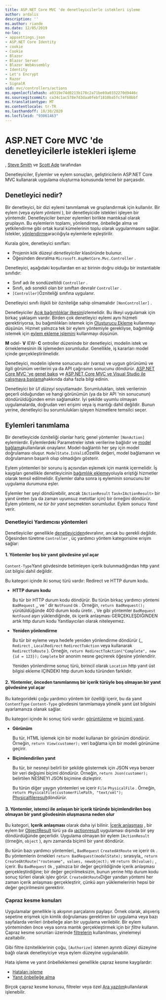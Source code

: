 ```yaml
---
title: ASP.NET Core MVC 'de denetleyicilerle istekleri işleme
author: ardalis
description: ''
ms.author: riande
ms.date: 12/05/2019
no-loc:
- appsettings.json
- ASP.NET Core Identity
- cookie
- Cookie
- Blazor
- Blazor Server
- Blazor WebAssembly
- Identity
- Let's Encrypt
- Razor
- SignalR
uid: mvc/controllers/actions
ms.openlocfilehash: a9319e74d0213b178c2a71be69a0332270d9446c
ms.sourcegitcommit: ca34c1ac578e7d3daa0febf1810ba5fc74f60bbf
ms.translationtype: MT
ms.contentlocale: tr-TR
ms.lasthandoff: 10/30/2020
ms.locfileid: "93061463"
---
```

# <a name="handle-requests-with-controllers-in-aspnet-core-mvc"></a>ASP.NET Core MVC 'de denetleyicilerle istekleri işleme

, [Steve Smith](https://ardalis.com/) ve [Scott Ade](https://github.com/scottaddie) tarafından

Denetleyiciler, Eylemler ve eylem sonuçları, geliştiricilerin ASP.NET Core MVC kullanarak uygulama oluşturma konusunda temel bir parçasıdır.

## <a name="what-is-a-controller"></a>Denetleyici nedir?

Bir denetleyici, bir dizi eylemi tanımlamak ve gruplandırmak için kullanılır. Bir eylem (veya *eylem yöntemi* ), bir denetleyicide istekleri işleyen bir yöntemdir. Denetleyiciler benzer eylemleri birlikte mantıksal olarak gruplayın. Bu eylemlerin toplamı, yönlendirme, önbelleğe alma ve yetkilendirme gibi ortak kural kümelerinin toplu olarak uygulanmasını sağlar. İstekler, [yönlendirme](xref:mvc/controllers/routing)aracılığıyla eylemlerle eşleştirilir.

Kurala göre, denetleyici sınıfları:

* Projenin kök düzeyi *denetleyiciler* klasöründe bulunur.
* Öğesinden devralma `Microsoft.AspNetCore.Mvc.Controller` .

Denetleyici, aşağıdaki koşullardan en az birinin doğru olduğu bir instantiable sınıfıdır:

* Sınıf adı ile sondüzeltildi `Controller` .
* Sınıfı, adı sonekli olan bir sınıftan devralır `Controller` .
* `[Controller]`Özniteliği sınıfına uygulanır.

Denetleyici sınıfı ilişkili bir özniteliğe sahip olmamalıdır `[NonController]` .

Denetleyiciler [Açık bağımlılıklar ilkesini](/dotnet/standard/modern-web-apps-azure-architecture/architectural-principles#explicit-dependencies)izlemelidir. Bu ilkeyi uygulamak için birkaç yaklaşım vardır. Birden çok denetleyici eylemi aynı hizmeti gerektiriyorsa, bu bağımlılıkları istemek için [Oluşturucu Ekleme](xref:mvc/controllers/dependency-injection#constructor-injection) kullanmayı düşünün. Hizmet yalnızca tek bir eylem yöntemiyle gerekliyse, bağımlılığı istemek için [eylem ekleme işlemini](xref:mvc/controllers/dependency-injection#action-injection-with-fromservices) kullanmayı düşünün.

**M** odel- **V** IEW- **C** ontroller düzeninde bir denetleyici, modelin istek ve örneklemesinin ilk işlemeden sorumludur. Genellikle, iş kararları model içinde gerçekleştirilmelidir.

Denetleyici, modelin işleme sonucunu alır (varsa) ve uygun görünümü ve ilgili görünüm verilerini ya da API çağrısının sonucunu döndürür. [ASP.NET Core MVC 'ye genel bakış](xref:mvc/overview) ve [ASP.NET Core MVC ve Visual Studio ile çalışmaya başlama](xref:tutorials/first-mvc-app/start-mvc)hakkında daha fazla bilgi edinin.

Denetleyici bir *UI düzeyi* soyutlamadır. Sorumlulukları, istek verilerinin geçerli olduğundan ve hangi görünümün (ya da bir API 'nin sonucunun) döndürüldüğünden emin sağlamaktır. İyi şekilde uyumlu olmayan uygulamalarda, doğrudan veri erişimi veya iş mantığı dahil değildir. Bunun yerine, denetleyici bu sorumlulukları işleyen hizmetlere temsilci seçer.

## <a name="defining-actions"></a>Eylemleri tanımlama

Bir denetleyicide özniteliği olanlar hariç genel yöntemler `[NonAction]` eylemlerdir. Eylemlerdeki Parametreler istek verilerine bağlıdır ve [model bağlama](xref:mvc/models/model-binding)kullanılarak onaylanır. Model-bağlantılı her şey için model doğrulaması oluşur. `ModelState.IsValid`Özellik değeri, model bağlamanın ve doğrulamanın başarılı olup olmadığını gösterir.

Eylem yöntemleri bir sorunu iş açısından eşlemek için mantık içermelidir. İş kaygıları genellikle denetleyicinin [bağımlılık ekleme](xref:mvc/controllers/dependency-injection)yoluyla eriştiği hizmetler olarak temsil edilmelidir. Eylemler daha sonra iş eyleminin sonucunu bir uygulama durumuna eşler.

Eylemler her şeyi döndürebilir, ancak `IActionResult` `Task<IActionResult>` bir yanıt üreten (ya da zaman uyumsuz metotlar için) bir örneğini döndürür. Eylem yöntemi, *ne tür bir yanıt* seçmekten sorumludur. Eylem sonucu *Yanıt* verir.

### <a name="controller-helper-methods"></a>Denetleyici Yardımcısı yöntemleri

Denetleyiciler genellikle [denetleyiciden](/dotnet/api/microsoft.aspnetcore.mvc.controller)devralınır, ancak bu gerekli değildir. Öğesinden türetme `Controller` , üç yardımcı yöntem kategorisine erişim sağlar:

#### <a name="1-methods-resulting-in-an-empty-response-body"></a>1. Yöntemler boş bir yanıt gövdesine yol açar

`Content-Type`Yanıt gövdesinde betimleyen içerik bulunmadığından http yanıt üst bilgisi dahil değildir.

Bu kategori içinde iki sonuç türü vardır: Redirect ve HTTP durum kodu.

* **HTTP durum kodu**

    Bu tür bir HTTP durum kodu döndürür. Bu türün birkaç yardımcı yöntemi `BadRequest` ,, ve ' dir `NotFound` `Ok` . Örneğin, `return BadRequest();` yürütüldüğünde 400 durum kodu üretir. , Ve gibi yöntemler `BadRequest` `NotFound` aşırı yüklendiğinde, `Ok` içerik anlaşması GERÇEKLEŞDIĞINDEN artık http durum kodu Yanıtlayıcıları olarak niteleyemez.

* **Yeniden yönlendirme**

    Bu tür bir eyleme veya hedefe yeniden yönlendirme döndürür (,, `Redirect` , `LocalRedirect` `RedirectToAction` veya kullanarak `RedirectToRoute` ). Örneğin, `return RedirectToAction("Complete", new {id = 123});` `Complete` bir anonim nesne geçirerek öğesine yönlendirir.

    Yeniden yönlendirme sonuç türü, birincil olarak `Location` http yanıt üst bilgisi ekleme IÇINDEKI http durum kodu türünden farklıdır.

#### <a name="2-methods-resulting-in-a-non-empty-response-body-with-a-predefined-content-type"></a>2. Yöntemler, önceden tanımlanmış bir içerik türüyle boş olmayan bir yanıt gövdesine yol açar

Bu kategorideki çoğu yardımcı yöntem bir özelliği içerir, bu da yanıt `ContentType` `Content-Type` gövdesini tanımlamaya yönelik yanıt üst bilgisini ayarlamanıza olanak sağlar.

Bu kategori içinde iki sonuç türü vardır: [görüntüleme](xref:mvc/views/overview) ve [biçimli yanıt](xref:web-api/advanced/formatting).

* **Görünüm**

    Bu tür, HTML işlemek için bir model kullanan bir görünüm döndürür. Örneğin, `return View(customer);` veri bağlama için bir modeli görünüme geçirir.

* **Biçimlendirilen yanıt**

    Bu tür, bir nesneyi belirli bir şekilde göstermek için JSON veya benzer bir veri değişimi biçimi döndürür. Örneğin, `return Json(customer);` belirtilen NESNEYI JSON biçimine dizleştirir.
    
    Bu türün diğer yaygın yöntemleri ve içerir `File` `PhysicalFile` . Örneğin, `return PhysicalFile(customerFilePath, "text/xml");` [Physicalfileresult](/dotnet/api/microsoft.aspnetcore.mvc.physicalfileresult)döndürür.

#### <a name="3-methods-resulting-in-a-non-empty-response-body-formatted-in-a-content-type-negotiated-with-the-client"></a>3. Yöntemler, istemci ile anlaşan bir içerik türünde biçimlendirilen boş olmayan bir yanıt gövdesinin oluşmasına neden olur

Bu kategori, **Içerik anlaşması** olarak daha iyi bilinir. [İçerik anlaşması](xref:web-api/advanced/formatting#content-negotiation) , bir eylem bir [ObjectResult](/dotnet/api/microsoft.aspnetcore.mvc.objectresult) türü ya da [ıactionresult](/dotnet/api/microsoft.aspnetcore.mvc.iactionresult) uygulaması dışında bir şey döndürdüğünde geçerlidir. Uygulama olmayan bir eylem `IActionResult` (örneğin, `object` ), aynı zamanda biçimli bir yanıt döndürür.

Bu türün bazı yardımcı yöntemleri,, `BadRequest` `CreatedAtRoute` ve içerir `Ok` . Bu yöntemlerin örnekleri `return BadRequest(modelState);` sırasıyla,, `return CreatedAtRoute("routename", values, newobject);` ve `return Ok(value);` , içerir. Bu `BadRequest` `Ok` , yalnızca bir değer geçirildiğinde içerik anlaşması gerçekleştirdiğine; bir değer geçirilmeksizin, bunun yerine http durum kodu sonuç türleri olarak işlev görür. `CreatedAtRoute`Diğer yandan yöntemi her zaman içerik anlaşması gerçekleştirir, çünkü aşırı yüklemelerinin hepsi bir değer geçirilmesini gerektirir.

### <a name="cross-cutting-concerns"></a>Çapraz kesme konuları

Uygulamalar genellikle iş akışının parçalarını paylaşır. Örnek olarak, alışveriş sepetine erişmek için kimlik doğrulaması gerektiren bir uygulama veya bazı sayfalarda verileri önbelleğe alan bir uygulama verilebilir. Bir eylem yönteminden önce veya sonra mantık gerçekleştirmek için bir *filtre* kullanın. Çapraz kesme sorunları üzerinde [filtrelerin](xref:mvc/controllers/filters) kullanılması, yinelemeyi azaltabilir.

Gibi filtre özniteliklerinin çoğu, `[Authorize]` istenen ayrıntı düzeyi düzeyine bağlı olarak denetleyiciye veya eylem düzeyine uygulanabilir.

Hata işleme ve yanıt önbelleklemesi genellikle çapraz kesme kaygılardır:
* [Hataları işleme](xref:mvc/controllers/filters#exception-filters)
* [Yanıt önbelleğe alma](xref:performance/caching/response)

Birçok çapraz kesme konusu, filtreler veya özel [Ara yazılım](xref:fundamentals/middleware/index)kullanılarak işlenebilir.

